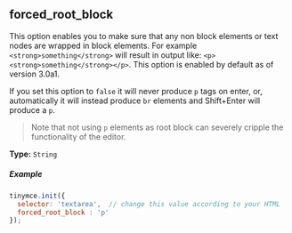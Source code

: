 ## forced_root_block

This option enables you to make sure that any non block elements or text nodes are wrapped in block elements. For example `<strong>something</strong>` will result in output like: `<p><strong>something</strong></p>`. This option is enabled by default as of version 3.0a1.

If you set this option to `false` it will never produce `p` tags on enter, or, automatically it will instead produce `br` elements and Shift+Enter will produce a `p`.

> Note that not using `p` elements as root block can severely cripple the functionality of the editor.

**Type:** `String`

##### Example

```js
tinymce.init({
  selector: 'textarea',  // change this value according to your HTML
  forced_root_block : 'p'
});
```
